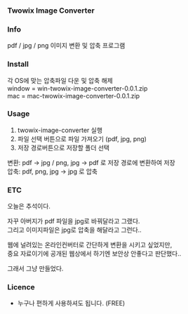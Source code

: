 ### Twowix Image Converter

### Info
pdf / jpg / png 이미지 변환 및 압축 프로그램

### Install
각 OS에 맞는 압축파일 다운 및 압축 해제  
window = win-twowix-image-converter-0.0.1.zip  
mac = mac-twowix-image-converter-0.0.1.zip

### Usage
1. twowix-image-converter 실행
2. 파일 선택 버튼으로 파일 가져오기 (pdf, jpg, png)
3. 저장 경로버튼으로 저장할 폴더 선택  

변환: pdf -> jpg / png, jpg -> pdf 로 저장 경로에 변환하여 저장  
압축: pdf, png, jpg -> jpg 로 압축

### ETC
오늘은 추석이다.  

자꾸 아버지가 pdf 파일을 jpg로 바꿔달라고 그랬다.  
그리고 이미지파일은 jpg로 압축을 해달라고 그런다..

웹에 널려있는 온라인컨버터로 간단하게 변환을 시키고 싶었지만,  
중요 자료이기에 공개된 웹상에서 하기엔 보안상 안좋다고 판단했다..

그래서 그냥 만들었다.

### Licence
- 누구나 편하게 사용하셔도 됩니다. (FREE)
